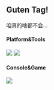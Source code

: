 ## Guten Tag! 
咱真的啥都不会...


#### Platform&Tools
[![](https://img.shields.io/badge/Windows-10-2376bc?style=flat-square&logo=windows&logoColor=ffffff)](https://www.microsoft.com/windows/get-windows-10)
[![](https://img.shields.io/badge/IDE-Visual%20Studio%20Code-blue?style=flat-square&logo=visual-studio-code&logoColor=ffffff)](https://code.visualstudio.com/)


#### Console&Game
[![](https://img.shields.io/badge/Steam-171a21?style=flat-square&logo=steam&logoColor=ffffff)](https://steamcommunity.com/)

